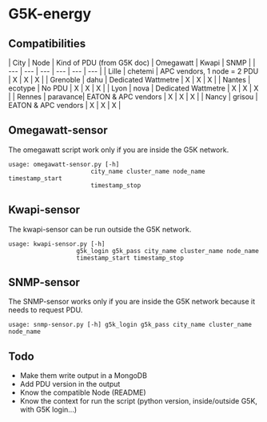# G5K-energy

## Compatibilities

| City | Node | Kind of PDU (from G5K doc) | Omegawatt | Kwapi | SNMP |
| --- | --- | --- | --- | --- | --- |
| Lille | chetemi | APC vendors, 1 node = 2 PDU | X | X | X |
| Grenoble | dahu | Dedicated Wattmetre | X | X | X |
| Nantes | ecotype | No PDU | X | X | X |
| Lyon | nova | Dedicated Wattmetre | X | X | X |
| Rennes | paravance| EATON & APC vendors | X | X | X |
| Nancy | grisou | EATON & APC vendors | X | X | X |

## Omegawatt-sensor

The omegawatt script work only if you are inside the G5K network.

	usage: omegawatt-sensor.py [-h]
                           city_name cluster_name node_name timestamp_start
                           timestamp_stop	

## Kwapi-sensor

The kwapi-sensor can be run outside the G5K network.

	usage: kwapi-sensor.py [-h]
                       g5k_login g5k_pass city_name cluster_name node_name
                       timestamp_start timestamp_stop

## SNMP-sensor

The SNMP-sensor works only if you are inside the G5K network because it needs to request PDU.

	usage: snmp-sensor.py [-h] g5k_login g5k_pass city_name cluster_name node_name

## Todo

- Make them write output in a MongoDB
- Add PDU version in the output
- Know the compatible Node (README)
- Know the context for run the script (python version, inside/outside G5K, with G5K login...)
